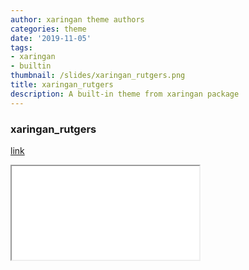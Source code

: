 ```yaml
---
author: xaringan theme authors
categories: theme
date: '2019-11-05'
tags:
- xaringan
- builtin
thumbnail: /slides/xaringan_rutgers.png
title: xaringan_rutgers
description: A built-in theme from xaringan package
---
```



### xaringan_rutgers

[link](/slides/xaringan_rutgers.html)



<div class="resp-container">
<iframe class="testiframe" src="/slides/xaringan_rutgers.html">
    Fallback text here for unsupporting browsers, of which there are scant few.
</iframe>
</div>



